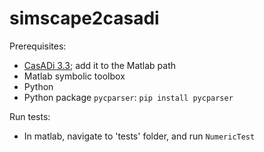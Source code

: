 # simscape2casadi


Prerequisites:
 - [CasADi 3.3](install33.casadi.org); add it to the Matlab path
 - Matlab symbolic toolbox
 - Python
 - Python package `pycparser`: `pip install pycparser` 

Run tests:
 - In matlab, navigate to 'tests' folder, and run `NumericTest`

